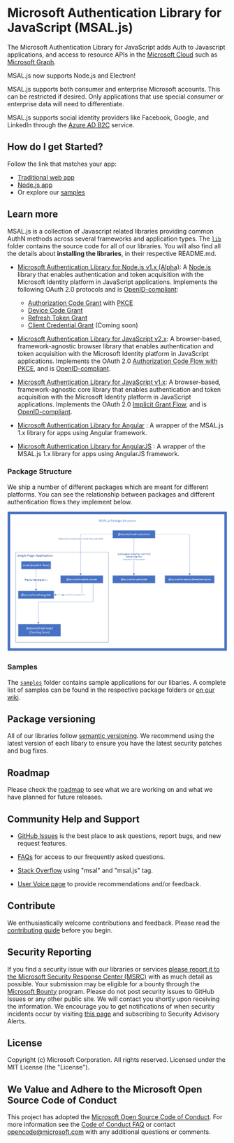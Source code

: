 # Microsoft Authentication Library for JavaScript (MSAL.js)

The Microsoft Authentication Library for JavaScript adds Auth to Javascript applications, and access to resource APIs in the [Microsoft Cloud](https://www.microsoft.com/enterprise) such as [Microsoft Graph](https://graph.microsoft.io).

MSAL.js now supports Node.js and Electron! 

MSAL.js supports both consumer and enterprise Microsoft accounts.  This can be restricted if desired.  Only applications that use special consumer or enterprise data will need to differentiate.

MSAL.js supports social identity providers like Facebook, Google, and LinkedIn through the [Azure AD B2C](https://docs.microsoft.com/en-us/azure/active-directory-b2c/active-directory-b2c-overview#identity-providers) service. 

## How do I get Started?

Follow the link that matches your app:
- [Traditional web app](lib/msal-browser/)
- [Node.js app](lib/msal-node/)
- Or explore our [samples](/tree/dev/samples)

## Learn more

MSAL.js is a collection of Javascript related libraries providing common AuthN methods across several frameworks and application types. The [`lib`](https://github.com/AzureAD/microsoft-authentication-library-for-js/tree/dev/lib) folder contains the source code for all of our libraries. You will also find all the details about **installing the libraries**, in their respective README.md.

- [Microsoft Authentication Library for Node.js v1.x (Alpha)](lib/msal-node/): A [Node.js](https://nodejs.org/en/) library that enables authentication and token acquisition with the Microsoft Identity platform in JavaScript applications. Implements the following OAuth 2.0 protocols and is [OpenID-compliant](https://docs.microsoft.com/en-us/azure/active-directory/develop/v2-protocols-oidc):
    - [Authorization Code Grant](https://oauth.net/2/grant-types/authorization-code/) with [PKCE](https://oauth.net/2/pkce/)
    - [Device Code Grant](https://oauth.net/2/grant-types/device-code/)
    - [Refresh Token Grant](https://oauth.net/2/grant-types/refresh-token/)
    - [Client Credential Grant](https://oauth.net/2/grant-types/client-credentials/) (Coming soon)

- [Microsoft Authentication Library for JavaScript v2.x](lib/msal-browser/): A browser-based, framework-agnostic browser library that enables authentication and token acquisition with the Microsoft Identity platform in JavaScript applications. Implements the OAuth 2.0 [Authorization Code Flow with PKCE](https://docs.microsoft.com/en-us/azure/active-directory/develop/v2-oauth2-auth-code-flow), and is [OpenID-compliant](https://docs.microsoft.com/en-us/azure/active-directory/develop/v2-protocols-oidc).

- [Microsoft Authentication Library for JavaScript v1.x](lib/msal-core/): A browser-based, framework-agnostic core library that enables authentication and token acquisition with the Microsoft Identity platform in JavaScript applications. Implements the OAuth 2.0 [Implicit Grant Flow](https://docs.microsoft.com/en-us/azure/active-directory/develop/v2-oauth2-implicit-grant-flow), and is [OpenID-compliant](https://docs.microsoft.com/en-us/azure/active-directory/develop/v2-protocols-oidc).

- [Microsoft Authentication Library for Angular](lib/msal-angular/) :
A wrapper of the MSAL.js 1.x library for apps using Angular framework.

- [Microsoft Authentication Library for AngularJS](lib/msal-angularjs/) :
A wrapper of the MSAL.js 1.x library for apps using AngularJS framework.

### Package Structure

We ship a number of different packages which are meant for different platforms. You can see the relationship between packages and different authentication flows they implement below.

![Package Structure](docs/diagrams/png/PackageStructure.png)

### Samples

The [`samples`](https://github.com/AzureAD/microsoft-authentication-library-for-js/tree/dev/samples) folder contains sample applications for our libaries. A complete list of samples can be found in the respective package folders or [on our wiki](https://github.com/AzureAD/microsoft-authentication-library-for-js/wiki/Samples).

## Package versioning

All of our libraries follow [semantic versioning](https://semver.org). We recommend using the latest version of each libary to ensure you have the latest security patches and bug fixes.

## Roadmap

Please check the [roadmap](https://github.com/AzureAD/microsoft-authentication-library-for-js/wiki#roadmap) to see what we are working on and what we have planned for future releases.

## Community Help and Support

- [GitHub Issues](../../issues) is the best place to ask questions, report bugs, and new request features.

- [FAQs](https://github.com/AzureAD/microsoft-authentication-library-for-js/wiki/FAQs) for access to our frequently asked questions.

- [Stack Overflow](http://stackoverflow.com/questions/tagged/msal) using "msal" and "msal.js" tag.

- [User Voice page](https://feedback.azure.com/forums/169401-azure-active-directory) to provide recommendations and/or feedback.

## Contribute

We enthusiastically welcome contributions and feedback. Please read the [contributing guide](contributing.md) before you begin.

## Security Reporting

If you find a security issue with our libraries or services [please report it to the Microsoft Security Response Center (MSRC)](https://aka.ms/report-security-issue) with as much detail as possible. Your submission may be eligible for a bounty through the [Microsoft Bounty](http://aka.ms/bugbounty) program. Please do not post security issues to GitHub Issues or any other public site. We will contact you shortly upon receiving the information. We encourage you to get notifications of when security incidents occur by visiting [this page](https://www.microsoft.com/msrc/technical-security-notifications) and subscribing to Security Advisory Alerts.

## License

Copyright (c) Microsoft Corporation.  All rights reserved. Licensed under the MIT License (the "License").

## We Value and Adhere to the Microsoft Open Source Code of Conduct

This project has adopted the [Microsoft Open Source Code of Conduct](https://opensource.microsoft.com/codeofconduct/). For more information see the [Code of Conduct FAQ](https://opensource.microsoft.com/codeofconduct/faq/) or contact [opencode@microsoft.com](mailto:opencode@microsoft.com) with any additional questions or comments.

